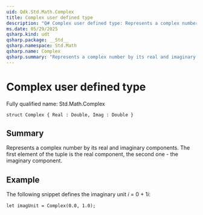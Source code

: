 ```yaml
---
uid: Qdk.Std.Math.Complex
title: Complex user defined type
description: "Q# Complex user defined type: Represents a complex number by its real and imaginary components. The first element of the tuple is the real component, the second one - the imaginary component."
ms.date: 05/29/2025
qsharp.kind: udt
qsharp.package: __Std__
qsharp.namespace: Std.Math
qsharp.name: Complex
qsharp.summary: "Represents a complex number by its real and imaginary components. The first element of the tuple is the real component, the second one - the imaginary component."
---
```


# Complex user defined type

Fully qualified name: Std.Math.Complex

```qsharp
struct Complex { Real : Double, Imag : Double }
```

## Summary
Represents a complex number by its real and imaginary components.
The first element of the tuple is the real component,
the second one - the imaginary component.

## Example
The following snippet defines the imaginary unit 𝑖 = 0 + 1𝑖:
```qsharp
let imagUnit = Complex(0.0, 1.0);
```
